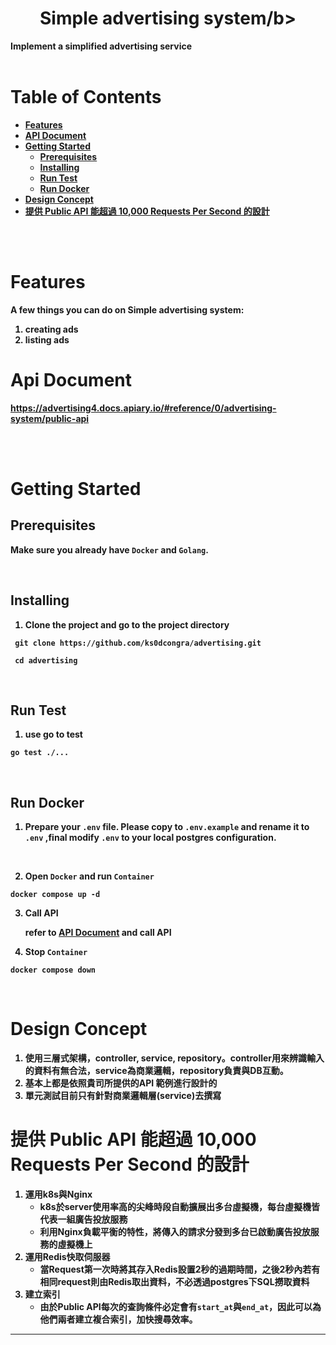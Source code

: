 <h1 align='center'><b>Simple advertising system/b></h1>
Implement a simplified advertising service

<br>
<br>

# Table of Contents
- [Features](#features)
- [API Document](#api-document)
- [Getting Started](#getting-started)
  - [Prerequisites](#prerequisites)
  - [Installing](#installing)
  - [Run Test](#run-test)
  - [Run Docker](#run-docker)
- [Design Concept](#design-concept)
- [提供 Public API 能超過 10,000 Requests Per Second 的設計](#design-concept)

<br>
<br>

# Features
A few things you can do on Simple advertising system:
1. creating ads
2. listing ads

# Api Document
https://advertising4.docs.apiary.io/#reference/0/advertising-system/public-api

<br>
<br>

# Getting Started
## **Prerequisites**
Make sure you already have `Docker` and `Golang`.

<br>

## **Installing**
1. Clone the project and go to the project directory
```
 git clone https://github.com/ks0dcongra/advertising.git

 cd advertising
```

<br/>

## **Run Test**
1. use go to test
```
go test ./...
```
<br/> 

## **Run Docker**
1. Prepare your `.env` file. Please copy to `.env.example` and rename it to `.env` ,final modify `.env` to your local postgres configuration.

<br/>

2. Open `Docker` and run `Container`

```
docker compose up -d
```
3. Call API

    refer to [API Document](#api) and call API


4. Stop `Container`
```
docker compose down
```

<br/>

#  **Design Concept**
1. 使用三層式架構，controller, service, repository。controller用來辨識輸入的資料有無合法，service為商業邏輯，repository負責與DB互動。
2. 基本上都是依照貴司所提供的**API 範例**進行設計的
3. 單元測試目前只有針對商業邏輯層(service)去撰寫

# **提供 Public API 能超過 10,000 Requests Per Second 的設計** 
1. 運用k8s與Nginx
    * k8s於server使用率高的尖峰時段自動擴展出多台虛擬機，每台虛擬機皆代表一組廣告投放服務
    * 利用Nginx負載平衡的特性，將傳入的請求分發到多台已啟動廣告投放服務的虛擬機上
2. 運用Redis快取伺服器
    * 當Request第一次時將其存入Redis設置2秒的過期時間，之後2秒內若有相同request則由Redis取出資料，不必透過postgres下SQL撈取資料
3. 建立索引
    * 由於Public API每次的查詢條件必定會有`start_at`與`end_at`，因此可以為他們兩者建立複合索引，加快搜尋效率。
---